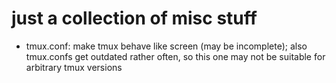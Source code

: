 # just a collection of misc stuff #

* tmux.conf: make tmux behave like screen (may be incomplete); also tmux.confs
  get outdated rather often, so this one may not be suitable for arbitrary tmux
  versions
